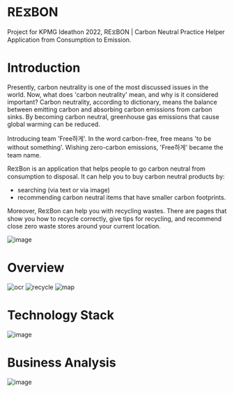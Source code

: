 # RE⧖BON
Project for KPMG Ideathon 2022, RE⧖BON | Carbon Neutral Practice Helper Application from Consumption to Emission.

<!--소비부터 배출까지 탄소중립 실천 도우미 어플리케이션, RE⧖BORN.-->

# Introduction
<!--Purpose-->
<!--Introduction 이미지 첨부-->

Presently, carbon neutrality is one of the most discussed issues in the world. Now, what does 'carbon neutrality' mean, and why is it considered important? Carbon neutrality, according to dictionary, means the balance between emitting carbon and absorbing carbon emissions from carbon sinks. By becoming carbon neutral, greenhouse gas emissions that cause global warming can be reduced.

Introducing team 'Free하게'. In the word carbon-free, free means 'to be without something'. Wishing zero-carbon emissions, 'Free하게' became the team name.

Re⧖Bon is an application that helps people to go carbon neutral from consumption to disposal. It can help you to buy carbon neutral products by:
- searching (via text or via image)
- recommending carbon neutral items that have smaller carbon footprints.

Moreover, Re⧖Bon can help you with recycling wastes. There are pages that show you how to recycle correctly, give tips for recycling, and recommend close zero waste stores around your current location.

<!--Background, Pain Point, Solution-->
![image](https://user-images.githubusercontent.com/98610112/154824035-16cb15de-e501-4862-a0ba-78a475aeef7c.png)

# Overview
<!--주요 기술 작동 영상 첨부-->
![ocr](https://user-images.githubusercontent.com/98610112/154821023-edef7430-f659-42f2-9a4e-c8ec1c42a542.gif) 
![recycle](https://user-images.githubusercontent.com/98610112/154821049-3c976d1d-e566-4bac-bee7-96590998dce7.gif) 
![map](https://user-images.githubusercontent.com/98610112/154820919-ddbe6b8f-a3b1-4ad7-bc87-66dee9e1c018.gif) 



# Technology Stack
<!--서비스 흐름도 첨부-->
![image](https://user-images.githubusercontent.com/98610112/154822579-983a1ea8-c68f-4108-873b-fc421f3effb3.png)



# Business Analysis
![image](https://user-images.githubusercontent.com/98610112/154820610-e34b650d-048b-43dc-a593-ad4cf5bd803a.png)
